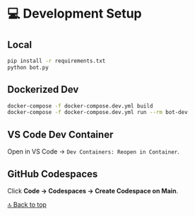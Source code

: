 # 💻 Development Setup

## Local
```bash
pip install -r requirements.txt
python bot.py
```

## Dockerized Dev
```bash
docker-compose -f docker-compose.dev.yml build
docker-compose -f docker-compose.dev.yml run --rm bot-dev
```

## VS Code Dev Container
Open in VS Code → `Dev Containers: Reopen in Container`.

## GitHub Codespaces
Click **Code → Codespaces → Create Codespace on Main**.


[🔝 Back to top](#)
